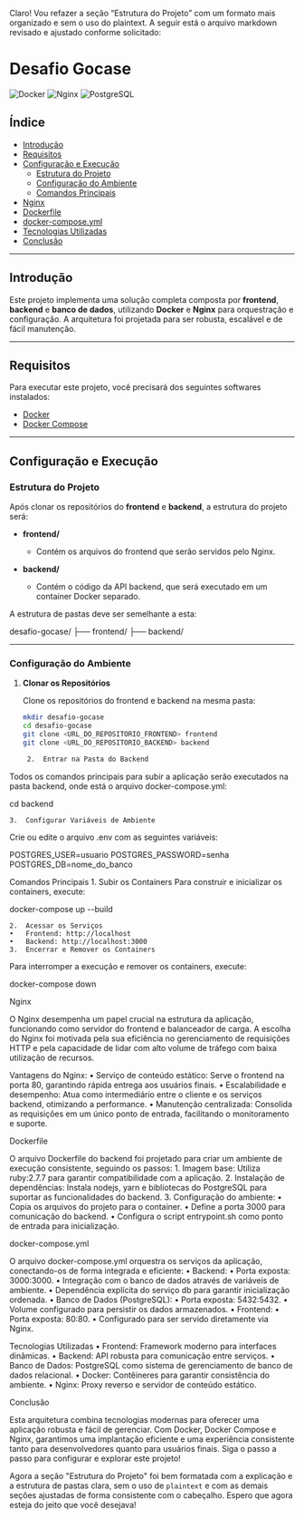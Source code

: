 Claro! Vou refazer a seção “Estrutura do Projeto” com um formato mais organizado e sem o uso do plaintext. A seguir está o arquivo markdown revisado e ajustado conforme solicitado:

# **Desafio Gocase**

![Docker](https://img.shields.io/badge/Docker-Enabled-blue) ![Nginx](https://img.shields.io/badge/Nginx-Configured-green) ![PostgreSQL](https://img.shields.io/badge/PostgreSQL-15--alpine-blue)

## **Índice**

- [Introdução](#introdução)
- [Requisitos](#requisitos)
- [Configuração e Execução](#configuração-e-execução)
  - [Estrutura do Projeto](#estrutura-do-projeto)
  - [Configuração do Ambiente](#configuração-do-ambiente)
  - [Comandos Principais](#comandos-principais)
- [Nginx](#nginx)
- [Dockerfile](#dockerfile)
- [docker-compose.yml](#docker-composeyml)
- [Tecnologias Utilizadas](#tecnologias-utilizadas)
- [Conclusão](#conclusão)

---

## **Introdução**

Este projeto implementa uma solução completa composta por **frontend**, **backend** e **banco de dados**, utilizando **Docker** e **Nginx** para orquestração e configuração. A arquitetura foi projetada para ser robusta, escalável e de fácil manutenção.

---

## **Requisitos**

Para executar este projeto, você precisará dos seguintes softwares instalados:

- [Docker](https://www.docker.com/)
- [Docker Compose](https://docs.docker.com/compose/)

---

## **Configuração e Execução**

### **Estrutura do Projeto**

Após clonar os repositórios do **frontend** e **backend**, a estrutura do projeto será:

- **frontend/**
  - Contém os arquivos do frontend que serão servidos pelo Nginx.
  
- **backend/**
  - Contém o código da API backend, que será executado em um container Docker separado.

A estrutura de pastas deve ser semelhante a esta:

desafio-gocase/
├── frontend/
├── backend/

---

### **Configuração do Ambiente**

1. **Clonar os Repositórios**

   Clone os repositórios do frontend e backend na mesma pasta:

   ```bash
   mkdir desafio-gocase
   cd desafio-gocase
   git clone <URL_DO_REPOSITORIO_FRONTEND> frontend
   git clone <URL_DO_REPOSITORIO_BACKEND> backend

	2.	Entrar na Pasta do Backend
Todos os comandos principais para subir a aplicação serão executados na pasta backend, onde está o arquivo docker-compose.yml:

cd backend


	3.	Configurar Variáveis de Ambiente
Crie ou edite o arquivo .env com as seguintes variáveis:

POSTGRES_USER=usuario
POSTGRES_PASSWORD=senha
POSTGRES_DB=nome_do_banco

Comandos Principais
	1.	Subir os Containers
Para construir e inicializar os containers, execute:

docker-compose up --build


	2.	Acessar os Serviços
	•	Frontend: http://localhost
	•	Backend: http://localhost:3000
	3.	Encerrar e Remover os Containers
Para interromper a execução e remover os containers, execute:

docker-compose down

Nginx

O Nginx desempenha um papel crucial na estrutura da aplicação, funcionando como servidor do frontend e balanceador de carga. A escolha do Nginx foi motivada pela sua eficiência no gerenciamento de requisições HTTP e pela capacidade de lidar com alto volume de tráfego com baixa utilização de recursos.

Vantagens do Nginx:
	•	Serviço de conteúdo estático: Serve o frontend na porta 80, garantindo rápida entrega aos usuários finais.
	•	Escalabilidade e desempenho: Atua como intermediário entre o cliente e os serviços backend, otimizando a performance.
	•	Manutenção centralizada: Consolida as requisições em um único ponto de entrada, facilitando o monitoramento e suporte.

Dockerfile

O arquivo Dockerfile do backend foi projetado para criar um ambiente de execução consistente, seguindo os passos:
	1.	Imagem base: Utiliza ruby:2.7.7 para garantir compatibilidade com a aplicação.
	2.	Instalação de dependências: Instala nodejs, yarn e bibliotecas do PostgreSQL para suportar as funcionalidades do backend.
	3.	Configuração do ambiente:
	•	Copia os arquivos do projeto para o container.
	•	Define a porta 3000 para comunicação do backend.
	•	Configura o script entrypoint.sh como ponto de entrada para inicialização.

docker-compose.yml

O arquivo docker-compose.yml orquestra os serviços da aplicação, conectando-os de forma integrada e eficiente:
	•	Backend:
	•	Porta exposta: 3000:3000.
	•	Integração com o banco de dados através de variáveis de ambiente.
	•	Dependência explícita do serviço db para garantir inicialização ordenada.
	•	Banco de Dados (PostgreSQL):
	•	Porta exposta: 5432:5432.
	•	Volume configurado para persistir os dados armazenados.
	•	Frontend:
	•	Porta exposta: 80:80.
	•	Configurado para ser servido diretamente via Nginx.

Tecnologias Utilizadas
	•	Frontend: Framework moderno para interfaces dinâmicas.
	•	Backend: API robusta para comunicação entre serviços.
	•	Banco de Dados: PostgreSQL como sistema de gerenciamento de banco de dados relacional.
	•	Docker: Contêineres para garantir consistência do ambiente.
	•	Nginx: Proxy reverso e servidor de conteúdo estático.

Conclusão

Esta arquitetura combina tecnologias modernas para oferecer uma aplicação robusta e fácil de gerenciar. Com Docker, Docker Compose e Nginx, garantimos uma implantação eficiente e uma experiência consistente tanto para desenvolvedores quanto para usuários finais. Siga o passo a passo para configurar e explorar este projeto!

Agora a seção "Estrutura do Projeto" foi bem formatada com a explicação e a estrutura de pastas clara, sem o uso de `plaintext` e com as demais seções ajustadas de forma consistente com o cabeçalho. Espero que agora esteja do jeito que você desejava!